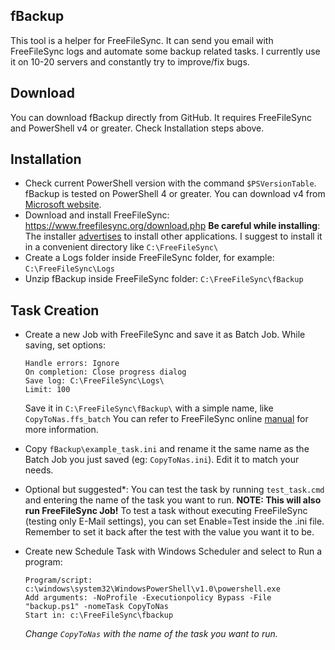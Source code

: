## fBackup

This tool is a helper for FreeFileSync. It can send you email with FreeFileSync logs and automate some backup related tasks.
I currently use it on 10-20 servers and constantly try to improve/fix bugs.

## Download

You can download fBackup directly from GitHub.
It requires FreeFileSync and PowerShell v4 or greater. Check Installation steps above.

## Installation

* Check current PowerShell version with the command `$PSVersionTable`.
    fBackup is tested on PowerShell 4 or greater. You can download v4 from [Microsoft website](https://www.microsoft.com/en-us/download/details.aspx?id=40855).
* Download and install FreeFileSync: https://www.freefilesync.org/download.php
    __Be careful while installing__: The installer [advertises](https://www.freefilesync.org/faq.php#silent-ad) to install other applications.
    I suggest to install it in a convenient directory like `C:\FreeFileSync\`    
* Create a Logs folder inside FreeFileSync folder, for example: `C:\FreeFileSync\Logs`
* Unzip fBackup inside FreeFileSync folder: `C:\FreeFileSync\fBackup`

## Task Creation

* Create a new Job with FreeFileSync and save it as Batch Job.
	While saving, set options:
	```
	Handle errors: Ignore
	On completion: Close progress dialog
	Save log: C:\FreeFileSync\Logs\
	Limit: 100
	```
	Save it in `C:\FreeFileSync\fBackup\` with a simple name, like `CopyToNas.ffs_batch`
	You can refer to FreeFileSync online [manual](https://www.freefilesync.org/manual.php?topic=schedule-a-batch-job) for more information.
    
* Copy `fBackup\example_task.ini` and rename it the same name as the Batch Job you just saved (eg: `CopyToNas.ini`). Edit it to match your needs.

* Optional but suggested*: You can test the task by running `test_task.cmd` and entering the name of the task you want to run.
    __NOTE: This will also run FreeFileSync Job!__ To test a task without executing FreeFileSync (testing only E-Mail settings), you can set Enable=Test inside the .ini file. Remember to set it back after the test with the value you want it to be.
    
* Create new Schedule Task with Windows Scheduler and select to Run a program:
	```
	Program/script: c:\windows\system32\WindowsPowerShell\v1.0\powershell.exe
	Add arguments: -NoProfile -Executionpolicy Bypass -File "backup.ps1" -nomeTask CopyToNas
	Start in: c:\FreeFileSync\fbackup
	```
	*Change `CopyToNas` with the name of the task you want to run.*
	

